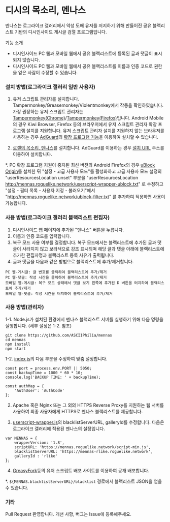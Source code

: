 # 디시의 목소리, 멘나스
멘나스는 로그라이크 갤러리에서 악성 도배 유저를 저지하기 위해 만들어진 공유 블랙리스트 기반의 디시인사이드 게시글 검열 프로그램입니다.

기능 소개
 - 디시인사이드 PC 웹과 모바일 웹에서 공유 블랙리스트에 등록된 글과 댓글이 표시되지 않습니다.
 - 디시인사이드 PC 웹과 모바일 웹에서 공유 블랙리스트를 이름과 인증 코드로 권한을 얻은 사람이 수정할 수 있습니다.


### 설치 방법(로그라이크 갤러리 일반 사용자)
  1. 유저 스크립트 관리자를 설치합니다. Tampermonkey/Greasemonkey/Violentmonkey에서 작동을 확인하였습니다. 가장 권장하는 유저 스크립트 관리자는 [Tampermonkey(Chrome)](https://chrome.google.com/webstore/detail/dhdgffkkebhmkfjojejmpbldmpobfkfo)/[Tampermonkey(Firefox)](https://addons.mozilla.org/ko/firefox/addon/tampermonkey/)입니다.
Android Mobile의 경우 Kiwi Browser, Firefox 등의 브라우저에서 유저 스크립트 관리자 확장 프로그램 설치를 지원합니다.
유저 스크립트 관리자 설치를 지원하지 않는 브라우저를 사용하는 경우 [AdGuard](https://adguard.com)의 [확장 프로그램 기능](https://kb.adguard.com/en/general/userscripts)을 이용하여 설치할 수 있습니다.

  2. [로갤의 목소리, 멘나스](https://greasyfork.org/ko/scripts/406493-%EB%A1%9C%EA%B0%A4%EC%9D%98-%EB%AA%A9%EC%86%8C%EB%A6%AC-%EB%A9%98%EB%82%98%EC%8A%A4)를 설치합니다. AdGuard를 이용하는 경우 [설치 URL](https://greasyfork.org/scripts/406493-%EB%A1%9C%EA%B0%A4%EC%9D%98-%EB%AA%A9%EC%86%8C%EB%A6%AC-%EB%A9%98%EB%82%98%EC%8A%A4/code/%EB%A1%9C%EA%B0%A4%EC%9D%98%20%EB%AA%A9%EC%86%8C%EB%A6%AC,%20%EB%A9%98%EB%82%98%EC%8A%A4.user.js) 주소를 이용하여 설치합니다.
  
  *. PC 확장 프로그램 지원이 중지된 최신 버전의 Android Firefox의 경우 [uBlock Origin](https://addons.mozilla.org/ko/android/addon/ublock-origin)를 설치한 뒤 "설정 - 고급 사용자 모드"를 활성화하고 고급 사용자 모드 설정의
"userResourcesLocation unset" 부분을 "userResourcesLocation http://mennas.roguelike.network/userscript-wrapper-ublock.txt" 로 수정하고 "설정 - 필터 목록 - 사용자 지정 - 불러오기"에서 "http://mennas.roguelike.network/ublock-filter.txt" 를 추가하여 적용하면 사용이 가능합니다.

### 사용 방법(로그라이크 갤러리 블랙리스트 편집자)
  1. 디시인사이드 웹 페이지에 추가된 "멘나스" 버튼을 누릅니다.
  2. 이름과 인증 코드를 입력합니다.
  3. 복구 모드 사용 여부를 결정합니다. 복구 모드에서는 블랙리스트에 추가된 글과 댓글이 사라지지 않고 보라색으로 강조 표시되며 해당 글과 댓글 아래에 블랙리스트에 추가한 편집자명과 블랙리스트 등록 사유가 출력됩니다.
  4. 글과 댓글을 다음과 같은 방법으로 블랙리스트에 추가/제거합니다.
```  
PC 웹-게시글: 글 번호를 클릭하여 블랙리스트에 추가/제거
PC 웹-댓글: 작성 시간을 클릭하여 블랙리스트에 추가/제거
모바일 웹-게시글: 복구 모드 상태에서 댓글 보기 왼쪽에 추가된 D 버튼을 터치하여 블랙리스트에 추가/제거
모바일 웹-댓글: 작성 시간을 터치하여 블랙리스트에 추가/제거
```
### 사용 방법(관리자)
  1-1. Node.js가 설치된 환경에서 멘나스 블랙리스트 서버를 실행하기 위해 다음 명령을 실행합니다. (세부 설정은 1-2. 참조)
```
git clone https://github.com/ASCIIPhilia/mennas
cd mennas
npm install
npm start
```
  1-2. [index.js](https://github.com/ASCIIPhilia/mennas/blob/master/userscript-wrapper.js)의 다음 부분을 수정하여 맞춤 설정합니다.
```
const port = process.env.PORT || 5050;
const backupTime = 1000 * 60 * 10;
console.log('BACKUP TIME: ' + backupTime);

const authMap = {
    'AuthUser': 'AuthCode'
};
```
  2. Apache 혹은 Nginx 또는 그 외의 HTTPS Reverse Proxy를 지원하는 웹 서버를 사용하여 최종 사용자에게 HTTPS로 멘나스 블랙리스트를 제공합니다.
  
  3. [userscript-wrapper.js](https://github.com/ASCIIPhilia/mennas/blob/master/userscript-wrapper.js)의 blacklistServerURL, galleryId를 수정합니다.
  다음은 로그라이크 갤러리에 적용된 멘나스의 설정입니다.
```
var MENNAS = {
    wrapperVersion: '1.8',
    scriptURL: 'https://mennas.roguelike.network/script-min.js',
    blacklistServerURL: 'https://mennas-rlike.roguelike.network',
    galleryId : 'rlike'
};
```
  4. [GreasyFork](http://greasyfork.org)등의 유저 스크립트 배포 사이트를 이용하여 공개 배포합니다.
  
  *. `${MENNAS.blacklistServerURL}/blacklist` 경로에서 블랙리스트 JSON을 얻을 수 있습니다.
  
### 기타
Pull Request 환영합니다. 개선 사항, 버그는 Issue에 등록해주세요.

